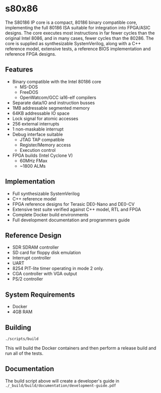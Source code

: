 # s80x86

The S80186 IP core is a compact, 80186 binary compatible core, implementing
the full 80186 ISA suitable for integration into FPGA/ASIC designs.  The core
executes most instructions in far fewer cycles than the original Intel 8086,
and in many cases, fewer cycles than the 80286.  The core is supplied as
synthesizable SystemVerilog, along with a C++ reference model, extensive
tests, a reference BIOS implementation and reference FPGA designs.

## Features

* Binary compatible with the Intel 80186 core
  - MS-DOS
  - FreeDOS
  - OpenWatcom/GCC ia16-elf compilers
* Separate data/IO and instruction busses
* 1MB addressable segmented memory
* 64KB addressable IO space
* Lock signal for atomic accesses
* 256 external interrupts
* 1 non-maskable interrupt
* Debug interface suitable
  - JTAG TAP compatible
  - Register/Memory access
  - Execution control
* FPGA builds (Intel Cyclone V)
  - 60MHz FMax
  - ~1800 ALMs

## Implementation

* Full synthesizable SystemVerilog
* C++ reference model
* FPGA reference designs for Terasic DE0-Nano and DE0-CV
* Extensive test suite verified against C++ model, RTL and FPGA
* Complete Docker build environments
* Full development documentation and programmers guide

## Reference Design

* SDR SDRAM controller
* SD card for floppy disk emulation
* Interrupt controller
* UART
* 8254 PIT-lite timer operating in mode 2 only.
* CGA controller with VGA output
* PS/2 controller

## System Requirements

* Docker
* 4GB RAM

## Building

    ./scripts/build

This will build the Docker containers and then perform a release build and run
all of the tests.

## Documentation

The build script above will create a developer's guide in
`./_build/build/documentation/development-guide.pdf`
